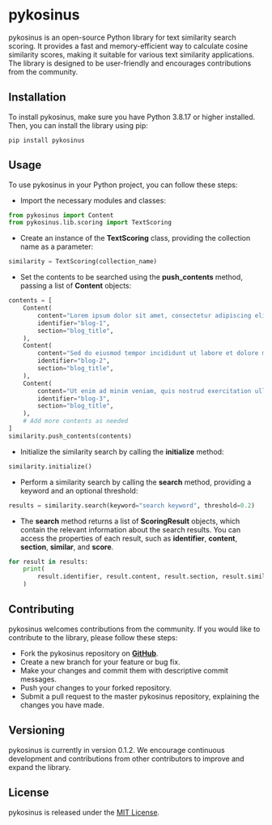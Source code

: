 # pykosinus

pykosinus is an open-source Python library for text similarity search scoring. It provides a fast and memory-efficient way to calculate cosine similarity scores, making it suitable for various text similarity applications. The library is designed to be user-friendly and encourages contributions from the community.

## Installation

To install pykosinus, make sure you have Python 3.8.17 or higher installed. Then, you can install the library using pip:

```shell
pip install pykosinus
```

## Usage
To use pykosinus in your Python project, you can follow these steps:

- Import the necessary modules and classes:
```python
from pykosinus import Content
from pykosinus.lib.scoring import TextScoring
```

- Create an instance of the **TextScoring** class, providing the collection name as a parameter:
```python
similarity = TextScoring(collection_name)
```

- Set the contents to be searched using the **push_contents** method, passing a list of **Content** objects:
```python
contents = [
    Content(
        content="Lorem ipsum dolor sit amet, consectetur adipiscing elit.",
        identifier="blog-1",
        section="blog_title",
    ),
    Content(
        content="Sed do eiusmod tempor incididunt ut labore et dolore magna aliqua.",
        identifier="blog-2",
        section="blog_title",
    ),
    Content(
        content="Ut enim ad minim veniam, quis nostrud exercitation ullamco laboris.",
        identifier="blog-3",
        section="blog_title",
    ),
    # Add more contents as needed
]
similarity.push_contents(contents)
```

- Initialize the similarity search by calling the **initialize** method:
```python
similarity.initialize()
```

- Perform a similarity search by calling the **search** method, providing a keyword and an optional threshold:
```python
results = similarity.search(keyword="search keyword", threshold=0.2)
```

- The **search** method returns a list of **ScoringResult** objects, which contain the relevant information about the search results. You can access the properties of each result, such as **identifier**, **content**, **section**, **similar**, and **score**.
```python
for result in results:
    print(
        result.identifier, result.content, result.section, result.similar, result.score
    )
```


## Contributing
pykosinus welcomes contributions from the community. If you would like to contribute to the library, please follow these steps:
- Fork the pykosinus repository on [**GitHub**](https://github.com/ruriazz/pykosinus).
- Create a new branch for your feature or bug fix.
- Make your changes and commit them with descriptive commit messages.
- Push your changes to your forked repository.
- Submit a pull request to the master pykosinus repository, explaining the changes you have made.

## Versioning
pykosinus is currently in version 0.1.2. We encourage continuous development and contributions from other contributors to improve and expand the library.

## License
pykosinus is released under the [MIT License](https://opensource.org/licenses/MIT).